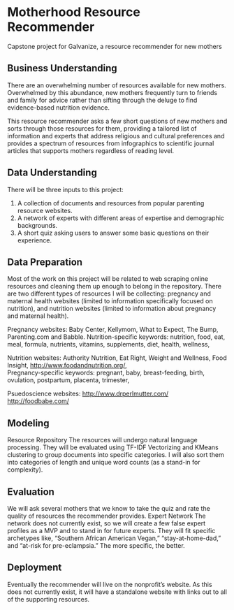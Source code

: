 # Motherhood Resource Recommender
Capstone project for Galvanize, a resource recommender for new mothers

## Business Understanding

There are an overwhelming number of resources available for new mothers. Overwhelmed by this abundance, new mothers frequently turn to friends and family for advice rather than sifting through the deluge to find evidence-based nutrition evidence.

This resource recommender asks a few short questions of new mothers and sorts through those resources for them, providing a tailored list of information and experts that address religious and cultural preferences and provides a spectrum of resources from infographics to scientific journal articles that supports mothers regardless of reading level.

## Data Understanding

There will be three inputs to this project:
1. A collection of documents and resources from popular parenting resource websites.
2. A network of experts with different areas of expertise and demographic backgrounds.
3. A short quiz asking users to answer some basic questions on their experience.

## Data Preparation
Most of the work on this project will be related to web scraping online resources and cleaning them up enough to belong in the repository. There are two different types of resources I will be collecting: pregnancy and maternal health websites (limited to information specifically focused on nutrition), and nutrition websites (limited to information about pregnancy and maternal health).

Pregnancy websites: Baby Center, Kellymom, What to Expect, The Bump, Parenting.com and Babble.
Nutrition-specific keywords: nutrition, food, eat, meal, formula, nutrients, vitamins, supplements, diet, health, wellness,

Nutrition websites: Authority Nutrition, Eat Right, Weight and Wellness, Food Insight, http://www.foodandnutrition.org/,  
Pregnancy-specific keywords: pregnant, baby, breast-feeding, birth, ovulation, postpartum, placenta, trimester,

Psuedoscience websites:
http://www.drperlmutter.com/
http://foodbabe.com/


## Modeling
Resource Repository
The resources will undergo natural language processing. They will be evaluated using TF-IDF Vectorizing and KMeans clustering to group documents into specific categories. I will also sort them into categories of length and unique word counts (as a stand-in for complexity).

## Evaluation
We will ask several mothers that we know to take the quiz and rate the quality of resources the recommender provides.
Expert Network
The network does not currently exist, so we will create a few false expert profiles as a MVP and to stand in for future experts. They will fit specific archetypes like, “Southern African American Vegan,” “stay-at-home-dad,” and “at-risk for pre-eclampsia.” The more specific, the better.

## Deployment
Eventually the recommender will live on the nonprofit’s website. As this does not currently exist, it will have a standalone website with links out to all of the supporting resources.
